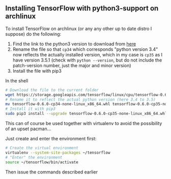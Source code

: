 Installing TensorFlow with python3-support on archlinux
-------------------------------------------------------

To install TensorFlow on archlinux (or any any other up to date distro I suppose) do the following:

1. Find the link to the python3 version to download from [here](https://github.com/tensorflow/tensorflow/blob/master/tensorflow/g3doc/get_started/os_setup.md)
2. Rename the file so that `cp34` which corresponds "python version 3.4" now reflects the actually installed version, which in my case is `cp35` as I have version 3.5.1 (check with `python --version`, but do not include the patch-version number, just the major and minor version)
3. Install the file with pip3

In the shell

```bash
# Download the file to the current folder
wget https://storage.googleapis.com/tensorflow/linux/cpu/tensorflow-0.6.0-cp34-none-linux_x86_64.whl
# Rename it to reflect the actual python version (here 3.4 to 3.5)
mv tensorflow-0.6.0-cp34-none-linux_x86_64.whl tensorflow-0.6.0-cp35-none-linux_x86_64.whl
# Install it with pip3
sudo pip3 install --upgrade tensorflow-0.6.0-cp35-none-linux_x86_64.whl
```

This can of course be used together with virtualenv to avoid the possibility of an upset pacman...

Just create and enter the environment first:

```bash
# Create the virtual environment
virtualenv --system-site-packages ~/tensorflow
# "Enter" the environment
source ~/tensorflow/bin/activate
```

Then issue the commands described earlier
